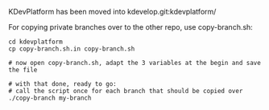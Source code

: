 KDevPlatform has been moved into kdevelop.git:kdevplatform/

For copying private branches over to the other repo, use copy-branch.sh:
```
cd kdevplatform
cp copy-branch.sh.in copy-branch.sh

# now open copy-branch.sh, adapt the 3 variables at the begin and save the file

# with that done, ready to go:
# call the script once for each branch that should be copied over
./copy-branch my-branch
```
